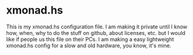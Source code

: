 # xmonad.hs
This is my xmonad.hs configuration file. I am making it private until I know how, when, why to do the stuff on github, about licenses, etc. but I would like if people us this file on their PCs. I am making a easy lightweight xmonad.hs config for a slow and old hardware, you know, it's mine.
